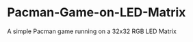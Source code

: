 Pacman-Game-on-LED-Matrix
=========================

A simple Pacman game running on a 32x32 RGB LED Matrix
